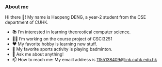 ### About me 
Hi there 👋! My name is Haopeng DENG, a year-2 student from the CSE department of CUHK.

- :books: I’m interested in learning theoreotical computer science.
- :man_student: I’m working on the course project of CSCI3251
- :hearts: My favorite hobby is learning new stuff.
- :badminton: My favorite sports activity is playing badminton.
- 💬 Ask me about anything!
- 📫 How to reach me: My emaill address is 1155138409@link.cuhk.edu.hk

